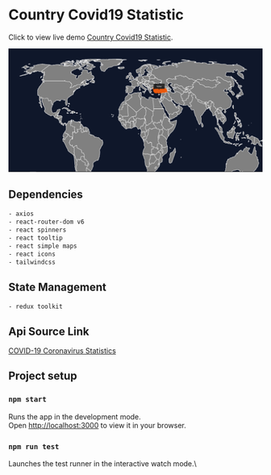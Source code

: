 # Country Covid19 Statistic

Click to view live demo [Country Covid19 Statistic](https://country-covid19-statistics.netlify.app/).

![Project Screenshot](/src/assets/project-screenshot.png)

## Dependencies

    - axios
    - react-router-dom v6
    - react spinners
    - react tooltip
    - react simple maps
    - react icons
    - tailwindcss

## State Management
    - redux toolkit

## Api Source Link

[COVID-19 Coronavirus Statistics](https://rapidapi.com/KishCom/api/covid-19-coronavirus-statistics/) 


## Project setup

### `npm start`

Runs the app in the development mode.\
Open [http://localhost:3000](http://localhost:3000) to view it in your browser.

### `npm run test`

Launches the test runner in the interactive watch mode.\


